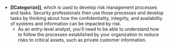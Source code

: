 - **[[Categorize]]**, which is used to develop risk management processes and tasks. Security professionals then use those processes and develop tasks by thinking about how the confidentiality, integrity, and availability of systems and information can be impacted by risk. 
	- As an entry-level analyst, you'll need to be able to understand how to follow the processes established by your organization to reduce risks to critical assets, such as private customer information. 